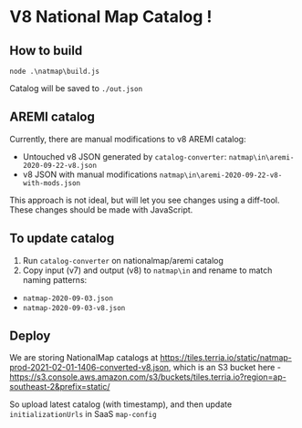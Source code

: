# V8 National Map Catalog !

## How to build

```
node .\natmap\build.js
```

Catalog will be saved to `./out.json`

## AREMI catalog

Currently, there are manual modifications to v8 AREMI catalog:

- Untouched v8 JSON generated by `catalog-converter`: `natmap\in\aremi-2020-09-22-v8.json`
- v8 JSON with manual modifications `natmap\in\aremi-2020-09-22-v8-with-mods.json`

This approach is not ideal, but will let you see changes using a diff-tool. These changes should be made with JavaScript.

## To update catalog

1. Run `catalog-converter` on nationalmap/aremi catalog
2. Copy input (v7) and output (v8) to `natmap\in` and rename to match naming patterns:
  - `natmap-2020-09-03.json`
  - `natmap-2020-09-03-v8.json`
  
  
 ## Deploy
 
 We are storing NationalMap catalogs at https://tiles.terria.io/static/natmap-prod-2021-02-01-1406-converted-v8.json, 
 which is an S3 bucket here - https://s3.console.aws.amazon.com/s3/buckets/tiles.terria.io?region=ap-southeast-2&prefix=static/
 
 So upload latest catalog (with timestamp), and then update `initializationUrls` in SaaS `map-config`
